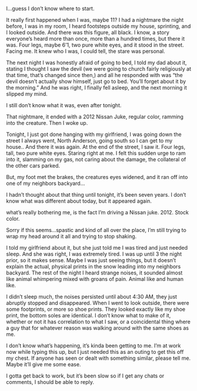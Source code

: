 I…guess I don’t know where to start.

It really first happened when I was, maybe 11?
I had a nightmare the night before, I was in my room, I heard footsteps outside my house, sprinting, and I looked outside.
And there was this figure, all black.
I know, a story everyone’s heard more than once, more than a hundred times, but there it was. Four legs, maybe 6’1, two pure white eyes, and it stood in the street.
Facing me.
It knew who I was, I could tell, the stare was personal. 

The next night I was honestly afraid of going to bed, I told my dad about it, stating I thought I saw the devil (we were going to church fairly religiously at that time, that’s changed since then,) and all he responded with was “the devil doesn’t actually show himself, just go to bed. You’ll forget about it by the morning.”
And he was right, I finally fell asleep, and the next morning it slipped my mind.

I still don’t know what it was, even after tonight. 

That nightmare, it ended with a 2012 Nissan Juke, regular color, ramming into the creature.
Then I woke up.

Tonight, I just got done hanging with my girlfriend, I was going down the street I always went, North Anderson, going south so I can get to my house..
And there it was again. 
At the end of the street, I saw it.
Four legs, tall, two pure white eyes.
Staring right at me.
I felt this sudden urge to ram into it, slamming on my gas, not caring about the damage, the collateral of the other cars parked.

But, my foot met the brakes, the creatures eyes widened, and it ran off into one of my neighbors backyard…

I hadn’t thought about that thing until tonight, it’s been seven years.
I don’t know what was different about today, but it appeared again.

what’s really bothering me, is the fact I’m driving a Nissan juke.
2012.
Stock color.

Sorry if this seems…spastic and kind of all over the place, I’m still trying to wrap my head around it all and trying to stop shaking. 

I told my girlfriend about it, but she just told me I was tired and just needed sleep.
And she was right, I was extremely tired.
I was up until 3 the night prior, so it makes sense.
Maybe I was just seeing things, but it doesn’t explain the actual, physical prints in the snow leading into my neighbors backyard. 
The rest of the night I heard strange noises, it sounded almost like animal whimpering mixed with groans of pain. Animal like and human like.

I didn’t sleep much, the noises persisted until about 4:30 AM, they just abruptly stopped and disappeared.
When I went to look outside, there were some footprints, or more so shoe prints. They looked exactly like my shoe print, the bottom soles are identical. 
I don’t know what to make of it, whether or not it has correlation to what I saw, or a coincidental thing where a guy that for whatever reason was walking around with the same shoes as me. 


I don’t know what’s happening, it’s kinda been getting to me. I’m at work now while typing this up, but I just needed this as an outing to get this off my chest. 
If anyone has seen or dealt with something similar, please tell me. Maybe it’ll give me some ease. 

I gotta get back to work, but it’s been slow so if I get any chats or comments, I should be able to reply.